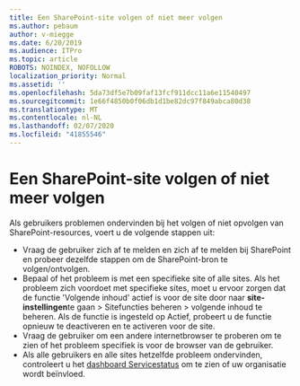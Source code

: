 ```yaml
---
title: Een SharePoint-site volgen of niet meer volgen
ms.author: pebaum
author: v-miegge
ms.date: 6/20/2019
ms.audience: ITPro
ms.topic: article
ROBOTS: NOINDEX, NOFOLLOW
localization_priority: Normal
ms.assetid: ''
ms.openlocfilehash: 5da73df5e7b09faf13fcf911dcc11a6e11540497
ms.sourcegitcommit: 1e66f4850b0f06db1d1be82dc97f849abca80d38
ms.translationtype: MT
ms.contentlocale: nl-NL
ms.lasthandoff: 02/07/2020
ms.locfileid: "41855546"
---
```

# <a name="follow-or-un-follow-a-sharepoint-site"></a>Een SharePoint-site volgen of niet meer volgen

Als gebruikers problemen ondervinden bij het volgen of niet opvolgen van SharePoint-resources, voert u de volgende stappen uit:

* Vraag de gebruiker zich af te melden en zich af te melden bij SharePoint en probeer dezelfde stappen om de SharePoint-bron te volgen/ontvolgen.
* Bepaal of het probleem is met een specifieke site of alle sites. Als het probleem zich voordoet met specifieke sites, moet u ervoor zorgen dat de functie 'Volgende inhoud' actief is voor de site door naar **site-instellingen**te gaan > Sitefuncties beheren > volgende inhoud te beheren. Als de functie is ingesteld op Actief, probeert u de functie opnieuw te deactiveren en te activeren voor de site.
* Vraag de gebruiker om een andere internetbrowser te proberen om te zien of het probleem specifiek is voor de browser van de gebruiker.
* Als alle gebruikers en alle sites hetzelfde probleem ondervinden, controleert u het [dashboard Servicestatus](https://admin.microsoft.com/AdminPortal/Home#/servicehealth) om te zien of uw organisatie wordt beïnvloed.
